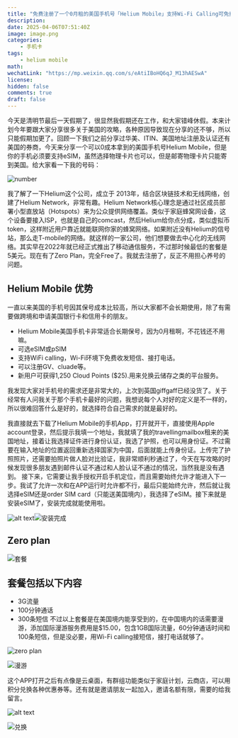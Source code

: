 ```yaml
---
title: "免费注册了一个0月租的美国手机号「Helium Mobile」支持Wi-Fi Calling可免费收发短信，接打电话！"
description: 
date: 2025-04-06T07:51:40Z
image: image.png
categories:
    - 手机卡
tags:
    - helium mobile
math: 
wechatLink: "https://mp.weixin.qq.com/s/eAtiIBoHQ6qJ_M13hAESwA"
license: 
hidden: false
comments: true
draft: false
---
```



今天是清明节最后一天假期了，很显然我假期还在工作，和大家错峰休假。本来计划今年要跟大家分享很多关于美国的攻略，各种原因导致现在分享的还不够，所以只能假期加更了。回顾一下我们之前分享过华美、ITIN、美国地址注册及认证还有美国的券商，今天来分享一个可以0成本拿到的美国手机号Helium Mobile，但是你的手机必须要支持eSIM，虽然选择物理卡片也可以，但是邮寄物理卡片只能寄到美国。给大家看一下我的号码：

![number](image-1.png)

我了解了一下Helium这个公司，成立于 2013年，结合区块链技术和无线网络，创建了Helium Network，非常有趣。Helium Network核心理念是通过社区成员部署小型直放站（Hotspots）来为公众提供网络覆盖。类似于家庭蜂窝网设备，这个设备要接入ISP，也就是自己的comcast，然后Helium给你点分成，类似虚拟币token，这样附近用户靠近就能联网你家的蜂窝网络。如果附近没有Helium的信号站，那么走T-mobile的网络。就这样的一家公司，他们想要做去中心化的无线网络。其实早在2022年就已经正式推出了移动通信服务，不过那时候最低的套餐是5美元。现在有了Zero Plan，完全Free了。我就去注册了，反正不用担心养号的问题。

## Helium Mobile 优势

一直以来美国的手机号因其保号成本比较高，所以大家都不会长期使用，除了有需要做跨境和申请美国银行卡和信用卡的朋友。

- Helium Mobile美国手机卡非常适合长期保号，因为0月租啊，不花钱还不用嘛。
- 可选eSIM或pSIM
- 支持WiFi calling，Wi-Fi环境下免费收发短信、接打电话。
- 可以注册GV、cluade等。
- 新用户可获得1,250 Cloud Points ($25).用来兑换云储存之类的平台服务。

我发现大家对手机号的需求还是非常大的，上次到英国giffgaff已经没货了。关于经常有人问我关于那个手机卡最好的问题，我想说每个人对好的定义是不一样的，所以很难回答什么是好的，就选择符合自己需求的就是最好的。

我直接就去下载了Helium Mobile的手机App，打开就开干，直接使用Apple account登录，然后提示我填一个地址，我就填了我的travellingmailbox租来的美国地址，接着让我选择证件进行身份认证，我选了护照，也可以用身份证。不过需要在输入地址的位置返回重新选择国家为中国，后面就能上传身份证。上传完了护照照片，还需要拍照片做人脸对比验证，我非常顺利秒通过了，今天在写攻略的时候发现很多朋友遇到邮件认证不通过和人脸认证不通过的情况，当然我是没有遇到。
接下来，它需要让我手授权开启手机定位，而且需要始终允许才能进入下一步。我试了允许一次和在APP运行时允许都不行，最后只能始终允许，然后就让我选择eSIM还是order SIM card（只能送美国境内），我选择了eSIM。接下来就是安装eSIM了，安装完成就能使用啦。

![alt text](image-6.png)![安装完成](image-5.png)

## Zero plan

![套餐](https://files.mdnice.com/user/58414/4c604193-58a3-4f9d-84a3-e53be5146f3e.png)

## 套餐包括以下内容

- 3G流量
- 100分钟通话
- 300条短信
不过以上套餐是在美国境内能享受到的，在中国境内的话需要漫游，添加国际漫游服务费用是$15.00，包含1GB国际流量，60分钟通话时间和100条短信，但是没必要，用Wi-Fi calling接短信，接打电话就够了。

![zero plan](image.png)

![漫游](image-4.png)

这个APP打开之后有点像是云桌面，有群组功能类似于家庭计划，云商店，可以用积分兑换各种优惠券等。还有就是邀请朋友一起加入，邀请名额有限，需要的给我留言。

![alt text](image-3.png)

![兑换](image-2.png)
